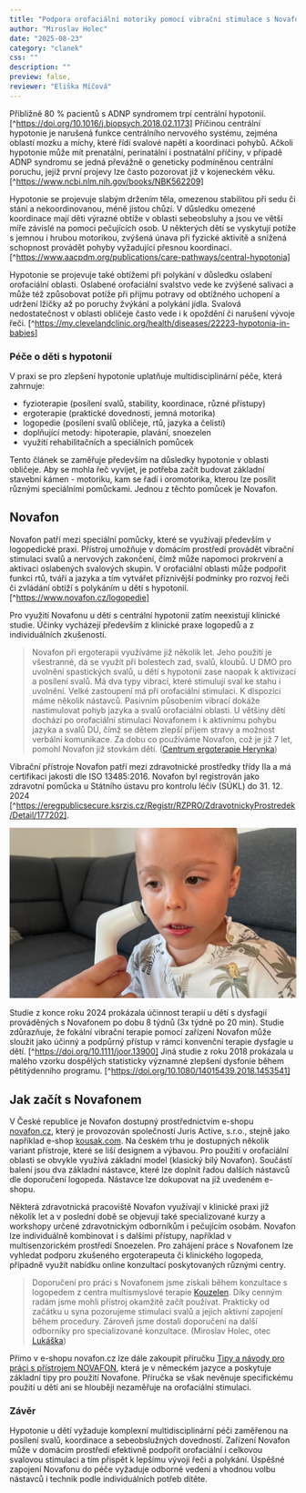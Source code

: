 ```yaml
---
title: "Podpora orofaciální motoriky pomocí vibrační stimulace s Novafon"
author: "Miroslav Holec"
date: "2025-08-23"
category: "clanek"
css: ""
description: ""
preview: false,
reviewer: "Eliška Míčová"
---
```


Přibližně 80 % pacientů s ADNP syndromem trpí centrální hypotonií.[^https://doi.org/10.1016/j.biopsych.2018.02.1173] Příčinou centrální hypotonie je narušená funkce centrálního nervového systému, zejména oblastí mozku a míchy, které řídí svalové napětí a koordinaci pohybů. Ačkoli hypotonie může mít prenatální, perinatální i postnatální příčiny, v případě ADNP syndromu se jedná převážně o geneticky podmíněnou centrální poruchu, jejíž první projevy lze často pozorovat již v kojeneckém věku. [^https://www.ncbi.nlm.nih.gov/books/NBK562209]

Hypotonie se projevuje slabým držením těla, omezenou stabilitou při sedu či stání a nekoordinovanou, méně jistou chůzí. V důsledku omezené koordinace mají děti výrazné obtíže v oblasti sebeobsluhy a jsou ve větší míře závislé na pomoci pečujících osob. U některých dětí se vyskytují potíže s jemnou i hrubou motorikou, zvýšená únava při fyzické aktivitě a snížená schopnost provádět pohyby vyžadující přesnou koordinaci. [^https://www.aacpdm.org/publications/care-pathways/central-hypotonia]

Hypotonie se projevuje také obtížemi při polykání v důsledku oslabení orofaciální oblasti. Oslabené orofaciální svalstvo vede ke zvýšené salivaci a může též způsobovat potíže při příjmu potravy od obtížného uchopení a udržení lžičky až po poruchy žvýkání a polykání jídla. Svalová nedostatečnost v oblasti obličeje často vede i k opoždění či narušení vývoje řeči. [^https://my.clevelandclinic.org/health/diseases/22223-hypotonia-in-babies] 



### Péče o děti s hypotonií

V praxi se pro zlepšení hypotonie uplatňuje multidisciplinární péče, která zahrnuje:

- fyzioterapie (posílení svalů, stability, koordinace, různé přístupy)
- ergoterapie (praktické dovednosti, jemná motorika)
- logopedie (posílení svalů obličeje, rtů, jazyka a čelistí)
- doplňující metody: hipoterapie, plavání, snoezelen
- využití rehabilitačních a speciálních pomůcek

Tento článek se zaměřuje především na důsledky hypotonie v oblasti obličeje. Aby se mohla řeč vyvíjet, je potřeba začít budovat základní stavební kámen - motoriku, kam se řadí i oromotorika, kterou lze posílit různými speciálními pomůckami. Jednou z těchto pomůcek je Novafon.



## Novafon

Novafon patří mezi speciální pomůcky, které se využívají především v logopedické praxi. Přístroj umožňuje v domácím prostředí provádět vibrační stimulaci svalů a nervových zakončení, čímž může napomoci prokrvení a aktivaci oslabených svalových skupin. V orofaciální oblasti může podpořit funkci rtů, tváří a jazyka a tím vytvářet příznivější podmínky pro rozvoj řeči či zvládání obtíží s polykáním u dětí s hypotonií. [^https://www.novafon.cz/logopedie] 

Pro využití Novafonu u dětí s centrální hypotonií zatím neexistují klinické studie. Účinky vycházejí především z klinické praxe logopedů a z individuálních zkušeností.

> Novafon při ergoterapii využíváme již několik let. Jeho použití je všestranné, dá se využít při bolestech zad, svalů, kloubů. U DMO pro uvolnění spastických svalů, u dětí s hypotonií zase naopak k aktivizaci a posílení svalů.  Má dva typy vibrací, které stimulují sval ke stahu i uvolnění.  Velké zastoupení má při orofaciální stimulaci. K dispozici máme několik nástavců. Pasivním působením vibrací dokáže nastimulovat pohyb jazyka a svalů orofaciální oblasti. U většiny dětí dochází po orofaciální stimulaci Novafonem i k aktivnímu pohybu jazyka a svalů DÚ, čímž se dětem zlepší příjem stravy a možnost verbální komunikace. Za dobu co používáme Novafon, což je již 7 let, pomohl Novafon již stovkám dětí. ([Centrum ergoterapie Herynka](https://www.herynka.cz/))

Vibrační přístroje Novafon patří mezi zdravotnické prostředky třídy IIa a má certifikaci jakosti dle ISO 13485:2016. Novafon byl registrován jako zdravotní pomůcka u Státního ústavu pro kontrolu léčiv (SÚKL) do 31. 12. 2024 [^https://eregpublicsecure.ksrzis.cz/Registr/RZPRO/ZdravotnickyProstredek/Detail/177202]. 

![](obr/novafon-os-deti.jpg)

Studie z konce roku 2024 prokázala účinnost terapií u dětí s dysfagií prováděných s Novafonem po dobu 8 týdnů (3x týdně po 20 min). Studie zdůrazňuje, že fokální vibrační terapie pomocí zařízení Novafon může sloužit jako účinný a podpůrný přístup v rámci konvenční terapie dysfagie u dětí. [^https://doi.org/10.1111/joor.13900] Jiná studie z roku 2018 prokázala u malého vzorku dospělých statisticky významné zlepšení dysfonie během pětitýdenního programu. [^https://doi.org/10.1080/14015439.2018.1453541]

## Jak začít s Novafonem

V České republice je Novafon dostupný prostřednictvím e-shopu [novafon.cz](https://www.novafon.cz/), který je provozován společností Juris Active, s.r.o., stejně jako například e-shop [kousak.com](https://www.kousak.com/). Na českém trhu je dostupných několik variant přístroje, které se liší designem a výbavou. Pro použití v orofaciální oblasti se obvykle využívá základní model (klasický bílý Novafon). Součástí balení jsou dva základní nástavce, které lze doplnit řadou dalších nástavců dle doporučení logopeda. Nástavce lze dokupovat na již uvedeném e-shopu.

Některá zdravotnická pracoviště Novafon využívají v klinické praxi již několik let a v poslední době se objevují také specializované kurzy a workshopy určené zdravotnickým odborníkům i pečujícím osobám. Novafon lze individuálně kombinovat i s dalšími přístupy, například v multisenzorickém prostředí Snoezelen. Pro zahájení práce s Novafonem lze vyhledat podporu zkušeného ergoterapeuta či klinického logopeda, případně využít nabídku online konzultací poskytovaných různými centry.

> Doporučení pro práci s Novafonem jsme získali během konzultace s logopedem z centra multismyslové terapie [Kouzelen](https://obchod.kouzelen.cz/konzultace-online/). Díky cenným radám jsme mohli přístroj okamžitě začít používat. Prakticky od začátku u syna pozorujeme stimulaci svalů a jejich aktivní zapojení během procedury. Zároveň jsme dostali doporučení na další odborníky pro specializované konzultace. (Miroslav Holec, otec [Lukáška](https://adnpasociace.cz/pribehy/lukasek))

Přímo v e-shopu novafon.cz lze dále zakoupit příručku [Tipy a návody pro práci s přístrojem NOVAFON](https://www.novafon.cz/tipy-a-navody-pro-praci-s-pristrojem-novafon--v-nem-jazyce/), která je v německém jazyce a poskytuje základní tipy pro použití Novafone. Příručka se však nevěnuje specifickému použití u dětí ani se hlouběji nezaměřuje na orofaciální stimulaci.

### Závěr

Hypotonie u dětí vyžaduje komplexní multidisciplinární péči zaměřenou na posílení svalů, koordinace a sebeobslužných dovedností. Zařízení Novafon může v domácím prostředí efektivně podpořit orofaciální i celkovou svalovou stimulaci a tím přispět k lepšímu vývoji řeči a polykání. Úspěšné zapojení Novafonu do péče vyžaduje odborné vedení a vhodnou volbu nástavců i technik podle individuálních potřeb dítěte.
